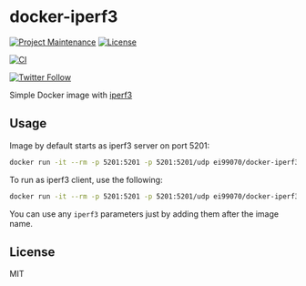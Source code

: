 # docker-iperf3

[![Project Maintenance](https://img.shields.io/maintenance/yes/2021.svg)](https://github.com/pedrolamas/docker-iperf3 'GitHub Repository')
[![License](https://img.shields.io/github/license/pedrolamas/docker-iperf3.svg)](https://github.com/pedrolamas/docker-iperf3/blob/master/LICENSE 'License')

[![CI](https://github.com/pedrolamas/docker-iperf3/workflows/CI/badge.svg)](https://github.com/pedrolamas/docker-iperf3/actions 'Build Status')

[![Twitter Follow](https://img.shields.io/twitter/follow/pedrolamas?style=social)](https://twitter.com/pedrolamas '@pedrolamas')

Simple Docker image with [iperf3](https://iperf.fr/)

## Usage

Image by default starts as iperf3 server on port 5201:

```sh
docker run -it --rm -p 5201:5201 -p 5201:5201/udp ei99070/docker-iperf3
```

To run as iperf3 client, use the following:

```sh
docker run -it --rm -p 5201:5201 -p 5201:5201/udp ei99070/docker-iperf3 -c <server-ip-address>
```

You can use any `iperf3` parameters just by adding them after the image name.

## License

MIT
